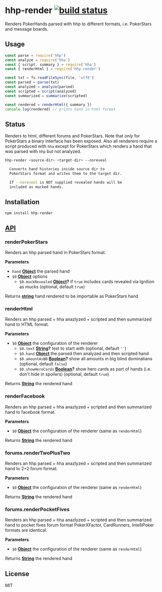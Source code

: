 # hhp-render [![build status](https://secure.travis-ci.org/thlorenz/hhp-render.png)](http://travis-ci.org/thlorenz/hhp-render)

Renders PokerHands parsed with hhp to different formats, i.e. PokerStars and message boards.

## Usage

```js
const parse = require('hhp')
const analyze = require('hha')
const { script, summary } = require('hha')
const { renderHtml } = require('hhp-render')

const txt = fs.readFileSync(file, 'utf8')
const parsed = parse(txt)
const analyzed = analyze(parsed)
const scripted = script(analyzed)
const summarized = summarize(scripted)

const rendered = renderHtml({ summary })
console.log(rendered) // prints hand in html format
```

## Status

Renders to html, different forums and PokerStars.
Note that _only_ for PokerStars a binary interface has been exposed.
Also all renderers require a script produced with `hha` except for PokerStars which renders a hand that was parsed with
`hhp` but not analyzed.

```sh
hhp-render <source-dir> <target-dir> --noreveal

  Converts hand histories inside source dir to
  PokerStars format and writes them to the target dir.

  If --noreveal is NOT supplied revealed hands will be
  included as mucked hands.
```

## Installation

    npm install hhp-render

## [API](https://thlorenz.github.io/hhp-render)

<!-- Generated by documentation.js. Update this documentation by updating the source code. -->

### renderPokerStars

Renders an hhp parsed hand in PokerStars format.

**Parameters**

-   `hand` **[Object](https://developer.mozilla.org/en-US/docs/Web/JavaScript/Reference/Global_Objects/Object)** the parsed hand
-   `$0` **[Object](https://developer.mozilla.org/en-US/docs/Web/JavaScript/Reference/Global_Objects/Object)** options
    -   `$0.muckRevealed` **[Object](https://developer.mozilla.org/en-US/docs/Web/JavaScript/Reference/Global_Objects/Object)?** if `true` includes cards revealed via Ignition as mucks (optional, default `true`)

Returns **[string](https://developer.mozilla.org/en-US/docs/Web/JavaScript/Reference/Global_Objects/String)** hand rendered to be importable as PokerStars hand

### renderHtml

Renders an hhp parsed + hha anazlyzed + scripted and then summarized hand
to HTML format.

**Parameters**

-   `$0` **[Object](https://developer.mozilla.org/en-US/docs/Web/JavaScript/Reference/Global_Objects/Object)** the configuration of the renderer
    -   `$0.text` **[String](https://developer.mozilla.org/en-US/docs/Web/JavaScript/Reference/Global_Objects/String)?** text to start with (optional, default `''`)
    -   `$0.hand` **[Object](https://developer.mozilla.org/en-US/docs/Web/JavaScript/Reference/Global_Objects/Object)** the parsed then analyzed and then scripted hand
    -   `$0.amountAsBB` **[Boolean](https://developer.mozilla.org/en-US/docs/Web/JavaScript/Reference/Global_Objects/Boolean)?** show all amounts in big blind dominatians (optional, default `false`)
    -   `$0.showHeroCards` **[Boolean](https://developer.mozilla.org/en-US/docs/Web/JavaScript/Reference/Global_Objects/Boolean)?** show hero cards as part of hands (i.e. don't hide in spoilers) (optional, default `true`)

Returns **[String](https://developer.mozilla.org/en-US/docs/Web/JavaScript/Reference/Global_Objects/String)** the rendered hand

### renderFacebook

Renders an hhp parsed + hha anazlyzed + scripted and then summarized hand
to facebook format.

**Parameters**

-   `$0` **[Object](https://developer.mozilla.org/en-US/docs/Web/JavaScript/Reference/Global_Objects/Object)** the configuration of the renderer (same as `renderHtml`)

Returns **[String](https://developer.mozilla.org/en-US/docs/Web/JavaScript/Reference/Global_Objects/String)** the rendered hand

### forums.renderTwoPlusTwo

Renders an hhp parsed + hha anazlyzed + scripted and then summarized hand
to 2+2 forum format.

**Parameters**

-   `$0` **[Object](https://developer.mozilla.org/en-US/docs/Web/JavaScript/Reference/Global_Objects/Object)** the configuration of the renderer (same as `renderHtml`)

Returns **[String](https://developer.mozilla.org/en-US/docs/Web/JavaScript/Reference/Global_Objects/String)** the rendered hand

### forums.renderPocketFives

Renders an hhp parsed + hha anazlyzed + scripted and then summarized hand
to pocket fives forum format
PokerXFactor, CardRunners, IntelliPoker formats are identical.

**Parameters**

-   `$0` **[Object](https://developer.mozilla.org/en-US/docs/Web/JavaScript/Reference/Global_Objects/Object)** the configuration of the renderer (same as `renderHtml`)

Returns **[String](https://developer.mozilla.org/en-US/docs/Web/JavaScript/Reference/Global_Objects/String)** the rendered hand

## License

MIT

